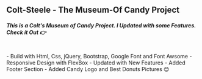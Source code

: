 ## Colt-Steele - The Museum-Of Candy Project

##### This is a Colt's Museum of Candy Project. I Updated with some Features. Check it Out 👉

<br/>
- Build with Html, Css, jQuery, Bootstrap, Google Font and Font Awsome 
- Responsive Design with FlexBox
- Updated with New Features
- Added Footer Section 
- Added Candy Logo and Best Donuts Pictures 😊
